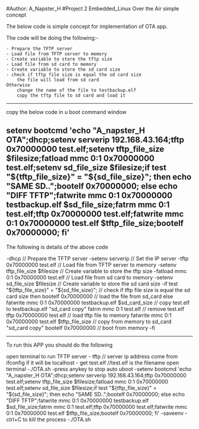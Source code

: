 #Author: A_Napster_H
#Project 2 Embedded_Linux Over the Air simple concept

The below code is simple concept for implementation of OTA app.

The code will be doing the following:-

	- Prepare the TFTP server
	- Load file from TFTP server to memory
	- Create variable to store the tftp size
	- Load file from sd card to memory
	- Create variable to store the sd card size
	- check if tftp file size is equal the sd card size 
		the file will load from sd card 
	Otherwise 
		change the name of the file to testbackup.elf
		copy the tftp file to sd card and load it 
--------------------------------------------------------------- 
copy the below code in u boot command window

setenv bootcmd 'echo "A_napster_H OTA";dhcp;setenv serverip 192.168.43.164;tftp 0x70000000 test.elf;setenv tftp_file_size $filesize;fatload mmc 0:1 0x70000000 test.elf;setenv sd_file_size $filesize;if test "${tftp_file_size}" = "${sd_file_size}"; then echo "SAME SD..";bootelf 0x70000000; else echo "DIFF TFTP";fatwrite mmc 0:1 0x70000000 testbackup.elf $sd_file_size;fatrm mmc 0:1 test.elf;tftp 0x70000000 test.elf;fatwrite mmc 0:1 0x70000000 test.elf $tftp_file_size;bootelf 0x70000000; fi'
----------------------------------------------------------------
The following is details of the above code

-dhcp     // Prepare the TFTP server
-setenv serverip <your TFTP server IP> // Set the IP server
-tftp 0x70000000 test.elf  // Load file from TFTP server to memory
-setenv tftp_file_size $filesize // Create variable to store the tftp size
-fatload mmc 0:1 0x70000000 test.elf // Load file from sd card to memory
-setenv sd_file_size $filesize // Create variable to store the sd card size
-if test "${tftp_file_size}" = "${sd_file_size}"; // check if tftp file size is equal the sd card size
	then
		bootelf 0x70000000 // load the file from sd_card
	else
		fatwrite mmc 0:1 0x70000000 testbackup.elf $sd_card_size // copy test.elf to testbackup.elf "sd_card copy"
		fatrm mmc 0:1 test.elf // remove test.elf
		tftp 0x70000000 test.elf // load tftp file to memory 
		fatwrite mmc 0:1 0x70000000 test.elf $tftp_file_size // copy from memory to sd_card "sd_card copy"
		bootelf 0x70000000 // boot from memory 
-fi

------------------------------------------------------------
To run this APP you should do the following

open terminal to run TFTP server 
	- tftp <server ip address> // server ip address come from ifconfig if it will be localhost 
	- get test.elf //test.elf is the filename
open terminal 
-./OTA.sh
-press anykey to stop auto uboot
-setenv bootcmd 'echo "A_napster_H OTA";dhcp;setenv serverip 192.168.43.164;tftp 0x70000000 test.elf;setenv tftp_file_size $filesize;fatload mmc 0:1 0x70000000 test.elf;setenv sd_file_size $filesize;if test "${tftp_file_size}" = "${sd_file_size}"; then echo "SAME SD..";bootelf 0x70000000; else echo "DIFF TFTP";fatwrite mmc 0:1 0x70000000 testbackup.elf $sd_file_size;fatrm mmc 0:1 test.elf;tftp 0x70000000 test.elf;fatwrite mmc 0:1 0x70000000 test.elf $tftp_file_size;bootelf 0x70000000; fi'
-saveenv
-ctrl+C to kill the process
-./OTA.sh

